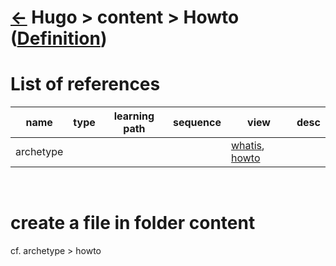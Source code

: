 <head><link rel="stylesheet" href="../../../md.css"/><script src="../../../md.js"></script></head>

[//]: #(Reference)
[Repo_Readme]:  ../list/object_list.md
[Item_Whatis]:  ../whatis/content_whatis.md

[archetype_whatis]:  ../whatis/archetype_whatis
[archetype_howto]:  ../howto/archetype_howto

# [&larr;][Repo_Readme] Hugo > content > Howto ([Definition][Item_Whatis])
# List of references
|name|type|learning path|sequence|view|desc|
|-|-|-|-|-|-|
|archetype||||[whatis][archetype_whatis], [howto][archetype_howto]
<br>


# create a file in folder content
cf. archetype > howto
